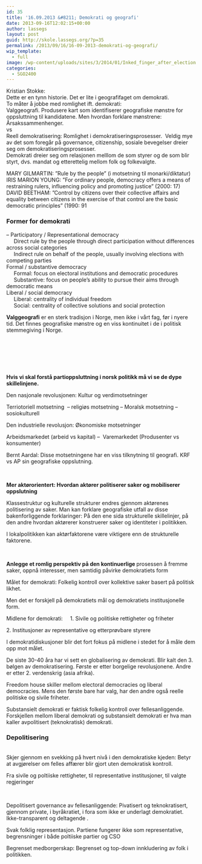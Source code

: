 ```yaml
---
id: 35
title: '16.09.2013 &#8211; Demokrati og geografi'
date: 2013-09-16T12:02:15+00:00
author: lassegs
layout: post
guid: http://skole.lassegs.org/?p=35
permalink: /2013/09/16/16-09-2013-demokrati-og-geografi/
wip_template:
  - full
image: /wp-content/uploads/sites/3/2014/01/Inked_finger_after_election.jpg
categories:
  - SGO2400
---
```

<div>
  Kristian Stokke:
</div>

<div>
  Dette er en tynn historie. Det er lite i geografifaget om demokrati.
</div>

<div>
  To måter å jobbe med romlighet ift. demokrati:
</div>

<div>
  Valggeografi. Produsere kart som identifiserer geografiske mønstre for oppsluttning til kandidatene. Men hvordan forklare mønstrene: Årsakssammenhenger.
</div>

<div>
  vs
</div>

<div>
  Reell demokratisering: Romlighet i demokratiseringsprosesser.  Veldig mye av det som foregår på governance, citizenship, sosiale bevegelser dreier seg om demokratiseringsprosesser.
</div>

<div>
</div>

<div>
  Demokrati dreier seg om relasjonen melllom de som styrer og de som blir styrt, dvs. mandat og etterettelig mellom folk og folkevalgte.
</div>

<div>
  <p>
    MARY GILMARTIN: ”Rule by the people” (i motsetning til monarki/diktatur)<br clear="none" />IRIS MARION YOUNG: ”For ordinary people, democracy offers a means of restraining rulers, influencing policy and promoting justice” (2000: 17)<br clear="none" />DAVID BEETHAM: ”Control by citizens over their collective affairs and equality between citizens in the exercise of that control are the basic democratic principles” (1990: 91
  </p>
</div>

<div>
</div>

### Former for demokrati

<div>
  <p>
    &#8211; Participatory / Representational democracy<br clear="none" />     Direct rule by the people through direct participation without differences across social categories<br clear="none" />     Indirect rule on behalf of the people, usually involving elections with competing parties<br clear="none" />Formal / substantive democracy<br clear="none" />     Formal: focus on electoral institutions and democratic procedures<br clear="none" />     Substantive: focus on people’s ability to pursue their aims through democratic means<br clear="none" />Liberal / social democracy<br clear="none" />     Liberal: centrality of individual freedom<br clear="none" />     Social: centrality of collective solutions and social protection
  </p>
  
  <p>
    <strong>Valggeografi</strong> er en sterk tradisjon i Norge, men ikke i vårt fag, før i nyere tid. Det finnes geografiske mønstre og en viss kontinuitet i de i politisk stemmegiving i Norge.
  </p>
  
  <p>
    &nbsp;
  </p>
  
  <p>
    &nbsp;
  </p>
  
  <p>
    &nbsp;
  </p>
  
  <p>
    <strong>Hvis vi skal forstå partioppsluttning i norsk politikk må vi se de dype skillelinjene.</strong>
  </p>
  
  <p>
    Den nasjonale revolusjonen: Kultur og verdimotsetninger
  </p>
  
  <p>
    Terriotoriell motsetning  &#8211; religiøs motsetning &#8211; Moralsk motsetning &#8211; sosiokulturell
  </p>
  
  <p>
    Den industrielle revolusjon: Økonomiske motsetninger
  </p>
  
  <p>
    Arbeidsmarkedet (arbeid vs kapital) &#8211;  Varemarkedet (Produsenter vs konsumenter)
  </p>
  
  <p>
    Bernt Aardal: Disse motsetningene har en viss tilknytning til geografi. KRF vs AP sin geografiske oppslutning.
  </p>
  
  <p>
    &nbsp;
  </p>
  
  <p>
    <strong>Mer aktørorientert: Hvordan aktører politiserer saker og mobiliserer oppslutning</strong>
  </p>
  
  <p>
    Klassestruktur og kulturelle strukturer endres gjennom aktørenes politisering av saker. Man kan forklare geografiske utfall av disse bakenforliggende forklaringer: På den ene sida strukturelle skillelinjer, på den andre hvordan aktørerer konstruerer saker og identiteter i politikken.
  </p>
  
  <p>
    I lokalpolitikken kan aktørfaktorene være viktigere enn de strukturelle faktorene.
  </p>
  
  <p>
    &nbsp;
  </p>
  
  <p>
    <strong>Anlegge et romlig perspektiv på den kontinuerlige </strong>prosessen å fremme saker, oppnå interesser, men samtidig påvirke demokratiets form
  </p>
  
  <p>
    Målet for demokrati: Folkelig kontroll over kollektive saker basert på politisk likhet.
  </p>
  
  <p>
    Men det er forskjell på demokratiets mål og demokratiets institusjonelle form.
  </p>
  
  <p>
    Midlene for demokrati:     1. Sivile og politiske rettigheter og friheter
  </p>
  
  <p>
    2. Institusjoner av representative og etterprøvbare styrere
  </p>
  
  <p>
    I demokratidiskusjoner blir det fort fokus på midlene i stedet for å måle dem opp mot målet.
  </p>
  
  <p>
    De siste 30-40 åra har vi sett en globalisering av demokrati. Blir kalt den 3. bølgen av demokratisering. Første er etter borgelige revolusjonene. Andre er etter 2. verdenskrig (asia afrika).
  </p>
  
  <p>
    Freedom house skiller mellom electoral democracies og liberal democracies. Mens den første bare har valg, har den andre også reelle politiske og sivile friheter.
  </p>
  
  <p>
    Substansielt demokrati er faktisk folkelig kontroll over fellesanliggende. Forskjellen mellom liberal demokrati og substansielt demokrati er hva man kaller avpolitisert (teknokratisk) demokrati.
  </p>
  
  <h3>
    Depolitisering
  </h3>
  
  <p>
    <strong><br clear="none" /></strong>Skjer gjennom en svekking på hvert nivå i den demokratiske kjeden: Betyr at avgjørelser om felles affærer blir gjort uten demokratisk kontroll.
  </p>
  
  <p>
    Fra sivile og poltiiske rettigheter, til representative institusjoner, til valgte regjeringer
  </p>
  
  <p>
    &nbsp;
  </p>
  
  <p>
    Depolitisert governance av fellesanliggende: Pivatisert og teknokratisert, gjennom private, i byråkratiet, i fora som ikke er underlagt demokratiet. Ikke-transparent og deltagende .
  </p>
  
  <p>
    Svak folklig representasjon. Partiene fungerer ikke som representative, begrensninger i både poltiiske partier og CSO
  </p>
  
  <p>
    Begrenset medborgerskap: Begrenset og top-down innkludering av folk i politikken.
  </p>
</div>